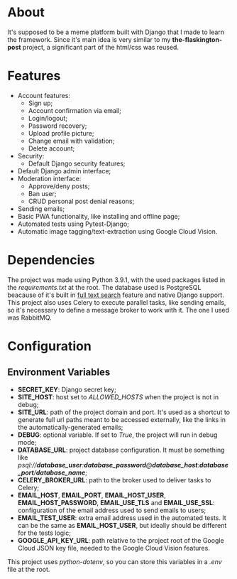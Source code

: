 # About

It's supposed to be a meme platform built with Django that I made to learn the framework. Since it's main idea is very similar to my **the-flaskington-post** project, a significant part of the html/css was reused.

# Features

- Account features:
  - Sign up;
  - Account confirmation via email;
  - Login/logout;
  - Password recovery;
  - Upload profile picture;
  - Change email with validation;
  - Delete account;
- Security:
  - Default Django security features;
- Default Django admin interface;
- Moderation interface:
  - Approve/deny posts;
  - Ban user;
  - CRUD personal post denial reasons;
- Sending emails;
- Basic PWA functionality, like installing and offline page;
- Automated tests using Pytest-Django;
- Automatic image tagging/text-extraction using Google Cloud Vision.

# Dependencies

The project was made using Python 3.9.1, with the used packages listed in the *requirements.txt* at the root. The database used is PostgreSQL beacause of it's built in [full text search](https://docs.djangoproject.com/en/3.2/ref/contrib/postgres/search/) feature and native Django support. This project also uses Celery to execute parallel tasks, like sending emails, so it's necessary to define a message broker to work with it. The one I used was RabbitMQ.

# Configuration

## Environment Variables

- **SECRET_KEY**: Django secret key;
- **SITE_HOST**: host set to *ALLOWED_HOSTS* when the project is not in debug;
- **SITE_URL**: path of the project domain and port. It's used as a shortcut to generate full url paths meant to be accessed externally, like the links in the automatically-generated emails;
- **DEBUG**: optional variable. If set to *True*, the project will run in debug mode;
- **DATABASE_URL**: project database configuration. It must be something like *psql://**database_user**:**database_password**@**database_host**:**database_port**/**database_name***;
- **CELERY_BROKER_URL**: path to the broker used to deliver tasks to Celery;
- **EMAIL_HOST**, **EMAIL_PORT**, **EMAIL_HOST_USER**, **EMAIL_HOST_PASSWORD**, **EMAIL_USE_TLS** and **EMAIL_USE_SSL**: configuration of the email address used to send emails to users;
- **EMAIL_TEST_USER**: extra email address used in the automated tests. It can be the same as **EMAIL_HOST_USER**, but ideally should be different for the tests logic;
- **GOOGLE_API_KEY_URL**: path relative to the project root of the Google Cloud JSON key file, needed to the Google Cloud Vision features.

This project uses *python-dotenv*, so you can store this variables in a *.env* file at the root.
